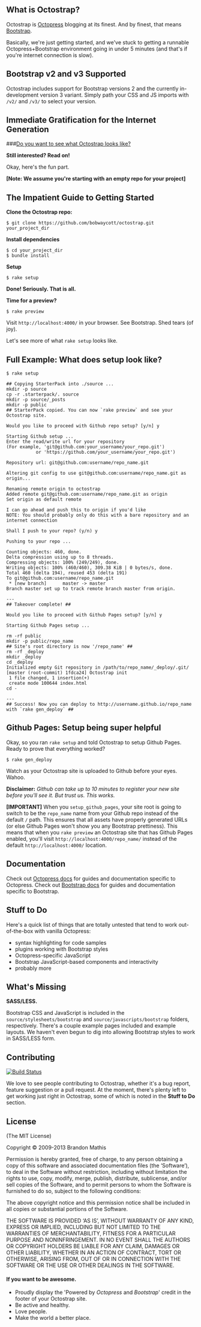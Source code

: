 ## What is Octostrap?

Octostrap is [Octopress](http://octopress.org) blogging at its finest. And by finest, that means [Bootstrap](http://getbootstrap.com).

Basically, we're just getting started, and we've stuck to getting a runnable Octopress+Bootstrap environment going in under 5 minutes (and that's if you're internet connection is slow).

## Bootstrap v2 and v3 Supported

Octostrap includes support for Bootstrap versions 2 and the currently in-development version 3 variant. Simply path your CSS and JS imports with `/v2/` and `/v3/` to select your version.

## Immediate Gratification for the Internet Generation

###[Do you want to see what Octostrap looks like?](http://bobwaycott.github.io/octotest/)

**Still interested? Read on!**

Okay, here's the fun part.

**[Note: We assume you're starting with an empty repo for your project]**

## The Impatient Guide to Getting Started

**Clone the Octostrap repo:**

```
$ git clone https://github.com/bobwaycott/octostrap.git your_project_dir
```

**Install dependencies**

```
$ cd your_project_dir
$ bundle install
```

**Setup**

```
$ rake setup
```

**Done! Seriously. That is all.**

**Time for a preview?**

```
$ rake preview
```

Visit `http://localhost:4000/` in your browser. See Bootstrap. Shed tears (of joy).

Let's see more of what `rake setup` looks like.

## Full Example: What does setup look like?

```
$ rake setup

## Copying StarterPack into ./source ...
mkdir -p source
cp -r .starterpack/. source
mkdir -p source/_posts
mkdir -p public
## StarterPack copied. You can now `rake preview` and see your Octostrap site.

Would you like to proceed with Github repo setup? [y/n] y

Starting Github setup ...
Enter the read/write url for your repository
(For example, 'git@github.com:your_username/your_repo.git')
           or 'https://github.com/your_username/your_repo.git')

Repository url: git@github.com:username/repo_name.git

Altering git config to use git@github.com:username/repo_name.git as origin...

Renaming remote origin to octostrap
Added remote git@github.com:username/repo_name.git as origin
Set origin as default remote

I can go ahead and push this to origin if you'd like
NOTE: You should probably only do this with a bare repository and an internet connection

Shall I push to your repo? (y/n) y

Pushing to your repo ...

Counting objects: 460, done.
Delta compression using up to 8 threads.
Compressing objects: 100% (249/249), done.
Writing objects: 100% (460/460), 309.38 KiB | 0 bytes/s, done.
Total 460 (delta 194), reused 453 (delta 191)
To git@github.com:username/repo_name.git
 * [new branch]      master -> master
Branch master set up to track remote branch master from origin.

---
## Takeover complete! ##

Would you like to proceed with Github Pages setup? [y/n] y

Starting Github Pages setup ...

rm -rf public
mkdir -p public/repo_name
## Site's root directory is now '/repo_name' ##
rm -rf _deploy
mkdir _deploy
cd _deploy
Initialized empty Git repository in /path/to/repo_name/_deploy/.git/
[master (root-commit) 1fdca24] Octostrap init
 1 file changed, 1 insertion(+)
 create mode 100644 index.html
cd -

---
## Success! Now you can deploy to http://username.github.io/repo_name with `rake gen_deploy` ##
```


## Github Pages: Setup being super helpful

Okay, so you ran `rake setup` and told Octostrap to setup Github Pages. Ready to prove that everything worked?

```
$ rake gen_deploy
```

Watch as your Octostrap site is uploaded to Github before your eyes. Wahoo.

**Disclaimer:** *Github can take up to 10 minutes to register your new site before you'll see it. But trust us. This works.*

**[IMPORTANT]**
When you `setup_github_pages`, your site root is going to switch to be the `repo_name` name from your Github repo instead of the default `/` path. This ensures that all assets have properly generated URLs (or else Github Pages won't show you any Bootstrap prettiness). This means that when you `rake preview` an Octostrap site that has Github Pages enabled, you'll visit `http://localhost:4000/repo_name/` instead of the default `http://localhost:4000/` location.

## Documentation

Check out [Octopress docs](http://octopress.org/docs) for guides and documentation specific to Octopress. Check out [Bootstrap docs](http://getbootstrap.com/getting-started/) for guides and documentation specific to Bootstrap.

## Stuff to Do

Here's a quick list of things that are totally untested that tend to work out-of-the-box with vanilla Octopress:

- syntax highlighting for code samples
- plugins working with Bootstrap styles
- Octopress-specific JavaScript
- Bootstrap JavaScript-based components and interactivity
- probably more

## What's Missing

**SASS/LESS.**

Bootstrap CSS and JavaScript is included in the `source/stylesheets/bootstrap` and `source/javascripts/bootstrap` folders, respectively. There's a couple example pages included and example layouts. We haven't even begun to dig into allowing Bootstrap styles to work in SASS/LESS form.

## Contributing

[![Build Status](https://travis-ci.org/bobwaycott/octostrap.png?branch=master)](https://travis-ci.org/bobwaycott/octostrap)

We love to see people contributing to Octostrap, whether it's a bug report, feature suggestion or a pull request. At the moment, there's plenty left to get working just right in Octostrap, some of which is noted in the **Stuff to Do** section.

## License
(The MIT License)

Copyright © 2009-2013 Brandon Mathis

Permission is hereby granted, free of charge, to any person obtaining a copy of this software and associated documentation files (the ‘Software’), to deal in the Software without restriction, including without limitation the rights to use, copy, modify, merge, publish, distribute, sublicense, and/or sell copies of the Software, and to permit persons to whom the Software is furnished to do so, subject to the following conditions:

The above copyright notice and this permission notice shall be included in all copies or substantial portions of the Software.

THE SOFTWARE IS PROVIDED ‘AS IS’, WITHOUT WARRANTY OF ANY KIND, EXPRESS OR IMPLIED, INCLUDING BUT NOT LIMITED TO THE WARRANTIES OF MERCHANTABILITY, FITNESS FOR A PARTICULAR PURPOSE AND NONINFRINGEMENT. IN NO EVENT SHALL THE AUTHORS OR COPYRIGHT HOLDERS BE LIABLE FOR ANY CLAIM, DAMAGES OR OTHER LIABILITY, WHETHER IN AN ACTION OF CONTRACT, TORT OR OTHERWISE, ARISING FROM, OUT OF OR IN CONNECTION WITH THE SOFTWARE OR THE USE OR OTHER DEALINGS IN THE SOFTWARE.

#### If you want to be awesome.
- Proudly display the 'Powered by *Octopress* and *Bootstrap*' credit in the footer of your Octostrap site.
- Be active and healthy.
- Love people.
- Make the world a better place.
